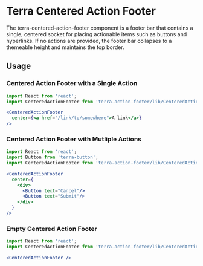 # Terra Centered Action Footer

The terra-centered-action-footer component is a footer bar that contains a single, centered socket for placing actionable items such as buttons and hyperlinks. If no actions are provided, the footer bar collapses to a themeable height and maintains the top border.

## Usage

### Centered Action Footer with a Single Action
```jsx
import React from 'react';
import CenteredActionFooter from 'terra-action-footer/lib/CenteredActionFooter';

<CenteredActionFooter
  center={<a href="/link/to/somewhere">A link</a>}
/>
```

### Centered Action Footer with Mutliple Actions
```jsx
import React from 'react';
import Button from 'terra-button';
import CenteredActionFooter from 'terra-action-footer/lib/CenteredActionFooter';

<CenteredActionFooter
  center={
    <div>
      <Button text="Cancel"/>
      <Button text="Submit"/>
    </div>
  }
/>
```

### Empty Centered Action Footer
```jsx
import React from 'react';
import CenteredActionFooter from 'terra-action-footer/lib/CenteredActionFooter';

<CenteredActionFooter />
```
